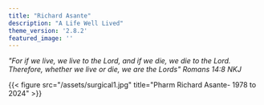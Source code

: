 ```yaml
---
title: "Richard Asante"
description: "A Life Well Lived"
theme_version: '2.8.2'
featured_image: ''
---
```


_"For if we live, we live to the Lord, and if we die, we
die to the Lord. Therefore, whether we live or die, we
are the Lords" Romans 14:8 NKJ_

{{< figure src="/assets/surgical1.jpg" title="Pharm Richard Asante- 1978 to 2024" >}}
